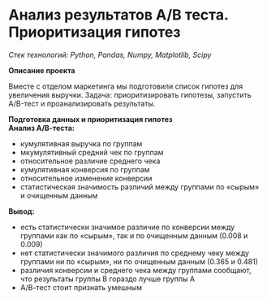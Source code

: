 # **Анализ результатов А/В теста. Приоритизация гипотез**

_Стек технологий: Python, Pandas, Numpy, Matplotlib, Scipy_

**Описание проекта**

Вместе с отделом маркетинга мы подготовили список гипотез для увеличения выручки. Задача: приоритизировать гипотезы, запустить A/B-тест и проанализировать результаты.

**Подготовка данных и приоритизация гипотез**  
**Анализ А/В-теста:**
- кумулятивная выручка по группам  
- мкумулятивный средний чек по группам  
- относительное различие среднего чека  
- кумулятивная конверсия по группам
- относительное изменение конверсии  
- статистическая значимость различий между группами по «сырым» и очищенным данным

**Вывод:**  
- есть статистически значимое различие по конверсии между группами как по «сырым», так и по очищенным данным (0.008 и 0.009)  
- нет статистически значимого различия по среднему чеку между группами ни по «сырым», ни по очищенным данным (0.365 и 0.481)  
- различия конверсии и среднего чека между группами сообщают, что результаты группы B гораздо лучше группы A  
- А/В-тест стоит признать умешным  
